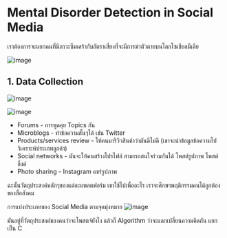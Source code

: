 # Mental Disorder Detection in Social Media

เราต้องการจะแยกคนที่มีภาวะซึมเศร้ากับอัตราเสี่ยงที่จะมีการฆ่าตัวตายบนโลกโซเชียลมีเดีย

![image](https://github.com/user-attachments/assets/42f6ef5b-3206-4bfd-beda-c8ae8ad9938a)

## 1. Data Collection

![image](https://github.com/user-attachments/assets/c050d9f1-6678-4a6a-b7d2-78a6a64ca07b)

![image](https://github.com/user-attachments/assets/12779e58-8b95-45bf-84a6-e898278a9b76)


* Forums - การพูดคุย Topics กัน
* Microblogs - ทำข้อความสั้นๆได้ เช่น Twitter
* Products/services review - ให้คนมารีวิวสินค้าว่ามันดีไม่ดี (เขาจะนำข้อมูลข้อความไปวิเคราะห์ประเภทลูกค้า)
* Social networks - มันจะให้คนสร้างโปรไฟล์ สามารถสนใจร่วมกันได้ โพสต์รูปภาพ โพสต์ลิ้งค์
* Photo sharing - Instagram แชร์รูปภาพ

ฉะนั้นวัตถุประสงค์หลักๆของแต่ละแพลตฟอร์ม เขาใช้ไปเพื่ออะไร เราจะศึกษาพฤติกรรมคนได้ถูกต้องของสื่อสังคม

การแบ่งประเภทของ Social Media ตามจุดมุ่งหมาย
![image](https://github.com/user-attachments/assets/0d72c5e2-ff57-4c5b-a15e-109ae4314795)

มันอยู่ที่วัตถุประสงค์ของคนว่าจะโพสตจ์ยังไง แล้วก็ Algorithm ว่าจะแลกเปลี่ยนความคิดกัน แยกเป็น C
